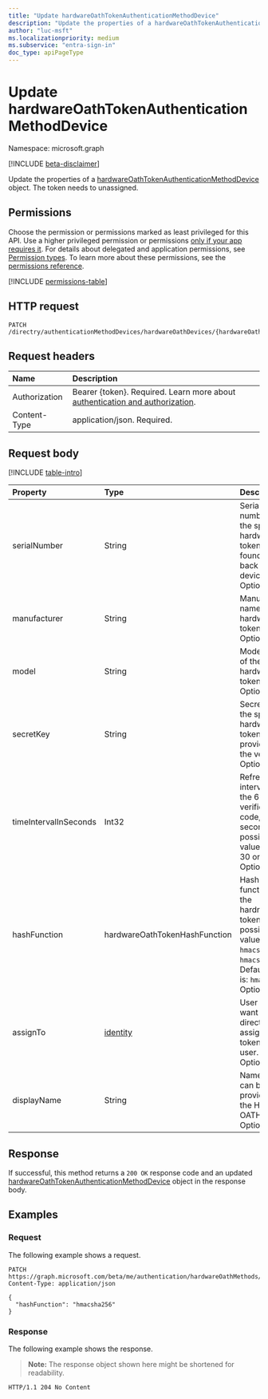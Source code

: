 ```yaml
---
title: "Update hardwareOathTokenAuthenticationMethodDevice"
description: "Update the properties of a hardwareOathTokenAuthenticationMethodDevice object."
author: "luc-msft"
ms.localizationpriority: medium
ms.subservice: "entra-sign-in"
doc_type: apiPageType
---
```


# Update hardwareOathTokenAuthenticationMethodDevice

Namespace: microsoft.graph

[!INCLUDE [beta-disclaimer](../../includes/beta-disclaimer.md)]

Update the properties of a [hardwareOathTokenAuthenticationMethodDevice](../resources/hardwareoathtokenauthenticationmethoddevice.md) object. The token needs to unassigned.

## Permissions

Choose the permission or permissions marked as least privileged for this API. Use a higher privileged permission or permissions [only if your app requires it](/graph/permissions-overview#best-practices-for-using-microsoft-graph-permissions). For details about delegated and application permissions, see [Permission types](/graph/permissions-overview#permission-types). To learn more about these permissions, see the [permissions reference](/graph/permissions-reference).

<!-- {
  "blockType": "permissions",
  "name": "hardwareoathtokenauthenticationmethoddevice-update-permissions"
}
-->
[!INCLUDE [permissions-table](../includes/permissions/hardwareoathtokenauthenticationmethoddevice-update-permissions.md)]

## HTTP request

<!-- {
  "blockType": "ignored"
}
-->
``` http
PATCH /directry/authenticationMethodDevices/hardwareOathDevices/{hardwareOathTokenAuthenticationMethodDeviceId}
```

## Request headers

|Name|Description|
|:---|:---|
|Authorization|Bearer {token}. Required. Learn more about [authentication and authorization](/graph/auth/auth-concepts).|
|Content-Type|application/json. Required.|

## Request body

[!INCLUDE [table-intro](../../includes/update-property-table-intro.md)]

|Property|Type|Description|
|:---|:---|:---|
|serialNumber|String|Serial number of the specific hardware token, often found on the back of the device. Optional.|
|manufacturer|String|Manufacturer name of the hardware token. Optional.|
|model|String|Model name of the hardware token. Optional.|
|secretKey|String|Secret key of the specific hardware token, provided by the vendor. Optional.|
|timeIntervalInSeconds|Int32|Refresh interval of the 6-digit verification code, in seconds. The possible values are: 30 or 60. Optional.|
|hashFunction|hardwareOathTokenHashFunction|Hash function of the hardrware token. The possible values are: `hmacsha1` or `hmacsha256`. Default value is: `hmacsha1`. Optional.|
|assignTo|[identity](../resources/intune-identity.md)|User ID if you want to directly assign the token to a user. Optional.|
|displayName|String|Name that can be provided to the Hardware OATH token. Optional.|

## Response

If successful, this method returns a `200 OK` response code and an updated [hardwareOathTokenAuthenticationMethodDevice](../resources/hardwareoathtokenauthenticationmethoddevice.md) object in the response body.

## Examples

### Request

The following example shows a request.
<!-- {
  "blockType": "request",
  "name": "update_hardwareoathtokenauthenticationmethoddevice"
}
-->
``` http
PATCH https://graph.microsoft.com/beta/me/authentication/hardwareOathMethods/{hardwareOathAuthenticationMethodId}
Content-Type: application/json

{
  "hashFunction": "hmacsha256"
}
```

### Response

The following example shows the response.
>**Note:** The response object shown here might be shortened for readability.
<!-- {
  "blockType": "response",
  "truncated": true
}
-->
``` http
HTTP/1.1 204 No Content
```
